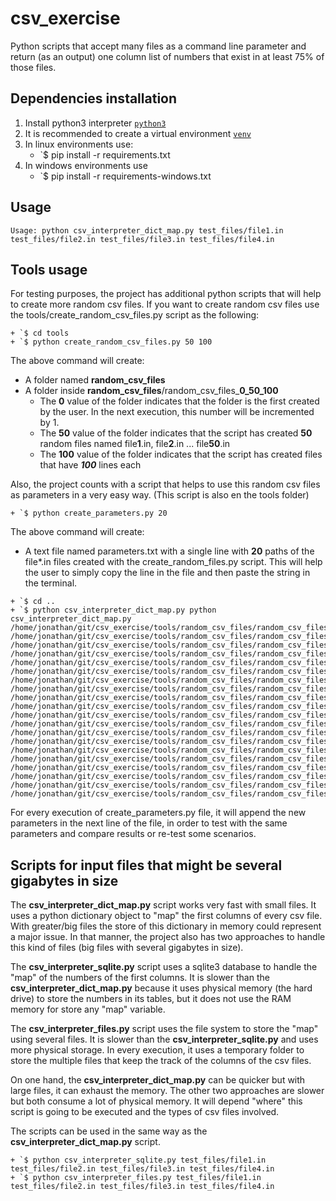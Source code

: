 # csv_exercise

Python scripts that accept many files as a command line parameter and return (as an output) one column
list of numbers that exist in at least 75% of those files.

**Dependencies installation**
---

1. Install python3 interpreter [`python3`](https://www.python.org/)
2. It is recommended to create a virtual environment [`venv`](https://docs.python.org/3/library/venv.html)
3. In linux environments use:
    + `$ pip install -r requirements.txt
4. In windows environments use
    + `$ pip install -r requirements-windows.txt

**Usage**
---

```
Usage: python csv_interpreter_dict_map.py test_files/file1.in test_files/file2.in test_files/file3.in test_files/file4.in
```

**Tools usage**
---

For testing purposes, the project has additional python scripts that will help to create more random csv files.
If you want to create random csv files use the tools/create_random_csv_files.py script as the following:
```
+ `$ cd tools
+ `$ python create_random_csv_files.py 50 100
```  
The above command will create: 
+ A folder named **random_csv_files**
+ A folder inside **random_csv_files**/random_csv_files_**0_50_100**
    - The **0** value of the folder indicates that the folder is the first created by the user. In the next execution, this number will be incremented by 1.
    - The **50** value of the folder indicates that the script has created **50** random files named file**1**.in, file**2**.in ... file**50**.in
    - The **100** value of the folder indicates that the script has created files that have ***100*** lines each

Also, the project counts with a script that helps to use this random csv files as parameters in a very easy way. (This script is also en the tools folder)
```
+ `$ python create_parameters.py 20
```
The above command will create:
+ A text file named parameters.txt with a single line with **20** paths of the file*.in files created with the create_random_files.py script.
This will help the user to simply copy the line in the file and then paste the string in the terminal.
```
+ `$ cd ..
+ `$ python csv_interpreter_dict_map.py python csv_interpreter_dict_map.py /home/jonathan/git/csv_exercise/tools/random_csv_files/random_csv_files_0_50_100/file46.in /home/jonathan/git/csv_exercise/tools/random_csv_files/random_csv_files_0_50_100/file1.in /home/jonathan/git/csv_exercise/tools/random_csv_files/random_csv_files_0_50_100/file25.in /home/jonathan/git/csv_exercise/tools/random_csv_files/random_csv_files_0_50_100/file40.in /home/jonathan/git/csv_exercise/tools/random_csv_files/random_csv_files_0_50_100/file24.in /home/jonathan/git/csv_exercise/tools/random_csv_files/random_csv_files_0_50_100/file6.in /home/jonathan/git/csv_exercise/tools/random_csv_files/random_csv_files_0_50_100/file20.in /home/jonathan/git/csv_exercise/tools/random_csv_files/random_csv_files_0_50_100/file50.in /home/jonathan/git/csv_exercise/tools/random_csv_files/random_csv_files_0_50_100/file8.in /home/jonathan/git/csv_exercise/tools/random_csv_files/random_csv_files_0_50_100/file44.in /home/jonathan/git/csv_exercise/tools/random_csv_files/random_csv_files_0_50_100/file19.in /home/jonathan/git/csv_exercise/tools/random_csv_files/random_csv_files_0_50_100/file32.in /home/jonathan/git/csv_exercise/tools/random_csv_files/random_csv_files_0_50_100/file39.in /home/jonathan/git/csv_exercise/tools/random_csv_files/random_csv_files_0_50_100/file28.in /home/jonathan/git/csv_exercise/tools/random_csv_files/random_csv_files_0_50_100/file42.in /home/jonathan/git/csv_exercise/tools/random_csv_files/random_csv_files_0_50_100/file11.in /home/jonathan/git/csv_exercise/tools/random_csv_files/random_csv_files_0_50_100/file21.in /home/jonathan/git/csv_exercise/tools/random_csv_files/random_csv_files_0_50_100/file49.in /home/jonathan/git/csv_exercise/tools/random_csv_files/random_csv_files_0_50_100/file48.in /home/jonathan/git/csv_exercise/tools/random_csv_files/random_csv_files_0_50_100/file15.in
```

For every execution of create_parameters.py file, it will append the new parameters in the next line of the file, in order to test with the same parameters and compare results or re-test some scenarios.

**Scripts for input files that might be several gigabytes in size**
---
The **csv_interpreter_dict_map.py** script works very fast with small files. It uses a python dictionary object to "map" the first columns of every csv file. With greater/big files the store of this dictionary in memory could represent a major issue.
In that manner, the project also has two approaches to handle this kind of files (big files with several gigabytes in size).


The **csv_interpreter_sqlite.py** script uses a sqlite3 database to handle the "map" of the numbers of the first columns. It is slower than the **csv_interpreter_dict_map.py** because it uses physical memory (the hard drive) to store the numbers in its tables, but it does not use the RAM memory for store any "map" variable.

The **csv_interpreter_files.py** script uses the file system to store the "map" using several files. It is slower than the **csv_interpreter_sqlite.py** and uses more physical storage. In every execution, it uses a temporary folder to store the multiple files that keep the track of the columns of the csv files.

On one hand, the **csv_interpreter_dict_map.py** can be quicker but with large files, it can exhaust the memory. The other two approaches are slower but both consume a lot of physical memory.  It will depend "where" this script is going to be executed and the types of csv files involved.

The scripts can be used in the same way as the **csv_interpreter_dict_map.py** script.
```
+ `$ python csv_interpreter_sqlite.py test_files/file1.in test_files/file2.in test_files/file3.in test_files/file4.in
+ `$ python csv_interpreter_files.py test_files/file1.in test_files/file2.in test_files/file3.in test_files/file4.in
```
